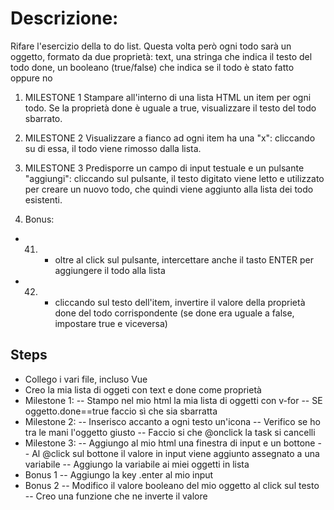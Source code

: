 # Descrizione:
Rifare l'esercizio della to do list. Questa volta però ogni todo sarà un oggetto, formato da due proprietà:
 text, una stringa che indica il testo del todo
 done, un booleano (true/false) che indica se il todo è stato fatto oppure no

1) MILESTONE 1
Stampare all'interno di una lista HTML un item per ogni todo. Se la proprietà done è uguale a true, visualizzare il testo del todo sbarrato.

2) MILESTONE 2
Visualizzare a fianco ad ogni item ha una "x": cliccando su di essa, il todo viene rimosso dalla lista.

3) MILESTONE 3
Predisporre un campo di input testuale e un pulsante "aggiungi": cliccando sul pulsante, il testo digitato viene letto e utilizzato per creare un nuovo todo, che quindi viene aggiunto alla lista dei todo esistenti.

4) Bonus:
- 41) - oltre al click sul pulsante, intercettare anche il tasto ENTER per aggiungere il todo alla lista
- 42) - cliccando sul testo dell'item, invertire il valore della proprietà done del todo corrispondente (se done era uguale a false, impostare true e viceversa)

## Steps
- Collego i vari file, incluso Vue
- Creo la mia lista di oggeti con text e done come proprietà
- Milestone 1:
-- Stampo nel mio html la mia lista di oggetti con v-for
-- SE oggetto.done==true faccio sì che sia sbarratta
- Milestone 2:
-- Inserisco accanto a ogni testo un'icona
-- Verifico se ho tra le mani l'oggetto giusto
-- Faccio si che @onclick la task si cancelli
- Milestone 3:
-- Aggiungo al mio html una finestra di input e un bottone
-- Al @click sul bottone il valore in input viene aggiunto assegnato a una variabile
-- Aggiungo la variabile ai miei oggetti in lista
- Bonus 1
-- Aggiungo la key .enter al mio input 
- Bonus 2
-- Modifico il valore booleano del mio oggetto al click sul testo
-- Creo una funzione che ne inverte il valore 